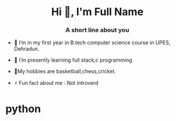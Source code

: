 <h1 align="center">Hi 👋, I'm Full Name</h1>
<h3 align="center">A short line about you</h3>

- 🔭 I’m in my  first  year in B.tech computer science  course in UPES, Dehradun.
- 🌱 I’m presently learning  full stack,c programming 
- 💬My hobbies are basketball,chess,cricket.

- ⚡ Fun fact about me : Not introverd

# python
